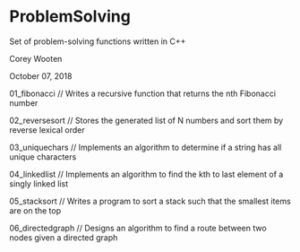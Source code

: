 # ProblemSolving
Set of problem-solving functions written in C++

Corey Wooten

October 07, 2018




01_fibonacci // Writes a recursive function that returns the nth Fibonacci number

02_reversesort // Stores the generated list of N numbers and sort them by reverse lexical order

03_uniquechars // Implements an algorithm to determine if a string has all unique characters

04_linkedlist // Implements an algorithm to find the kth to last element of a singly linked list

05_stacksort // Writes a program to sort a stack such that the smallest items are on the top

06_directedgraph // Designs an algorithm to find a route between two nodes given a directed graph
